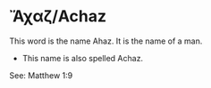 # Ἄχαζ/Achaz
This word is the name Ahaz. It is the name of a man.

* This name is also spelled Achaz.

See: Matthew 1:9
